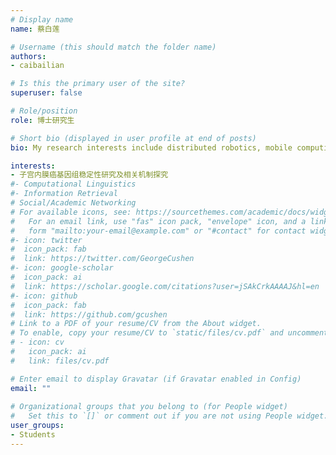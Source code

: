 ```yaml
---
# Display name
name: 蔡白莲

# Username (this should match the folder name)
authors:
- caibailian

# Is this the primary user of the site?
superuser: false

# Role/position
role: 博士研究生

# Short bio (displayed in user profile at end of posts)
bio: My research interests include distributed robotics, mobile computing and programmable matter.

interests:
- 子宫内膜癌基因组稳定性研究及相关机制探究
#- Computational Linguistics
#- Information Retrieval
# Social/Academic Networking
# For available icons, see: https://sourcethemes.com/academic/docs/widgets/#icons
#   For an email link, use "fas" icon pack, "envelope" icon, and a link in the
#   form "mailto:your-email@example.com" or "#contact" for contact widget.
#- icon: twitter
#  icon_pack: fab
#  link: https://twitter.com/GeorgeCushen
#- icon: google-scholar
#  icon_pack: ai
#  link: https://scholar.google.com/citations?user=jSAkCrkAAAAJ&hl=en
#- icon: github
#  icon_pack: fab
#  link: https://github.com/gcushen
# Link to a PDF of your resume/CV from the About widget.
# To enable, copy your resume/CV to `static/files/cv.pdf` and uncomment the lines below.  
# - icon: cv
#   icon_pack: ai
#   link: files/cv.pdf

# Enter email to display Gravatar (if Gravatar enabled in Config)
email: ""
  
# Organizational groups that you belong to (for People widget)
#   Set this to `[]` or comment out if you are not using People widget.  
user_groups:
- Students
---
```



